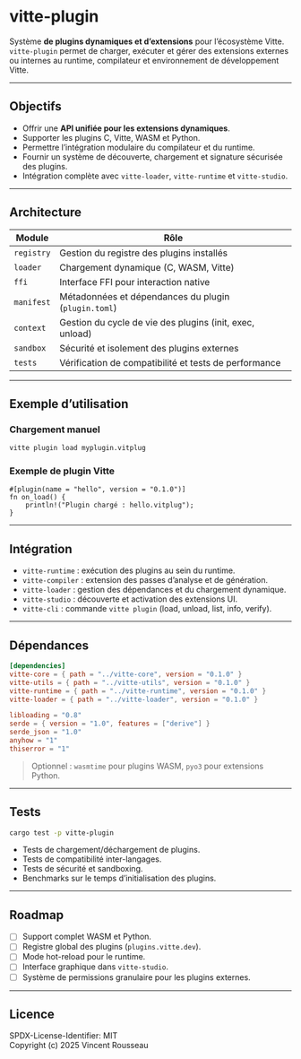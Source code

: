 

# vitte-plugin

Système **de plugins dynamiques et d’extensions** pour l’écosystème Vitte.  
`vitte-plugin` permet de charger, exécuter et gérer des extensions externes ou internes au runtime, compilateur et environnement de développement Vitte.

---

## Objectifs

- Offrir une **API unifiée pour les extensions dynamiques**.  
- Supporter les plugins C, Vitte, WASM et Python.  
- Permettre l’intégration modulaire du compilateur et du runtime.  
- Fournir un système de découverte, chargement et signature sécurisée des plugins.  
- Intégration complète avec `vitte-loader`, `vitte-runtime` et `vitte-studio`.

---

## Architecture

| Module        | Rôle |
|---------------|------|
| `registry`    | Gestion du registre des plugins installés |
| `loader`      | Chargement dynamique (C, WASM, Vitte) |
| `ffi`         | Interface FFI pour interaction native |
| `manifest`    | Métadonnées et dépendances du plugin (`plugin.toml`) |
| `context`     | Gestion du cycle de vie des plugins (init, exec, unload) |
| `sandbox`     | Sécurité et isolement des plugins externes |
| `tests`       | Vérification de compatibilité et tests de performance |

---

## Exemple d’utilisation

### Chargement manuel

```bash
vitte plugin load myplugin.vitplug
```

### Exemple de plugin Vitte

```vitte
#[plugin(name = "hello", version = "0.1.0")]
fn on_load() {
    println!("Plugin chargé : hello.vitplug");
}
```

---

## Intégration

- `vitte-runtime` : exécution des plugins au sein du runtime.  
- `vitte-compiler` : extension des passes d’analyse et de génération.  
- `vitte-loader` : gestion des dépendances et du chargement dynamique.  
- `vitte-studio` : découverte et activation des extensions UI.  
- `vitte-cli` : commande `vitte plugin` (load, unload, list, info, verify).

---

## Dépendances

```toml
[dependencies]
vitte-core = { path = "../vitte-core", version = "0.1.0" }
vitte-utils = { path = "../vitte-utils", version = "0.1.0" }
vitte-runtime = { path = "../vitte-runtime", version = "0.1.0" }
vitte-loader = { path = "../vitte-loader", version = "0.1.0" }

libloading = "0.8"
serde = { version = "1.0", features = ["derive"] }
serde_json = "1.0"
anyhow = "1"
thiserror = "1"
``` 

> Optionnel : `wasmtime` pour plugins WASM, `pyo3` pour extensions Python.

---

## Tests

```bash
cargo test -p vitte-plugin
```

- Tests de chargement/déchargement de plugins.  
- Tests de compatibilité inter-langages.  
- Tests de sécurité et sandboxing.  
- Benchmarks sur le temps d’initialisation des plugins.

---

## Roadmap

- [ ] Support complet WASM et Python.  
- [ ] Registre global des plugins (`plugins.vitte.dev`).  
- [ ] Mode hot-reload pour le runtime.  
- [ ] Interface graphique dans `vitte-studio`.  
- [ ] Système de permissions granulaire pour les plugins externes.

---

## Licence

SPDX-License-Identifier: MIT  
Copyright (c) 2025 Vincent Rousseau